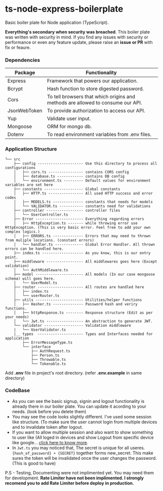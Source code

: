 # ts-node-express-boilerplate

Basic boiler plate for Node 
application (TypeScript).

**Everything's secondary when security was breached**. This boiler plate was written with security in mind. If you find any issues with security or performance or even any feature update, please raise an **issue or PR** with fix or feaure.

### Dependencies
Package | Functionality
--------|----------------------------------------
Express | Framework that powers our application.
Bcrypt | Hash function to store digested password.
Cors | To tell browsers that which origins and methods are allowed to consume our API.
JsonWebToken | To provide authorization to access our API.
Yup | Validate user input.
Mongoose | ORM for mongo db.
Dotenv | To read environment variables from .env files.

### Application Structure

```
└── src
    ├── config --------------------- Use this directory to process all configurations
    │   ├── cors.ts ---------------- contains CORS config
    │   ├── database.ts ------------ contains DB config
    │   └── environment.ts --------- Default values for environment variables are set here
    ├── constants ------------------ Global constants
    │   ├── HTTP.ts ---------------- All used HTTP success and error codes
    │   ├── MODELS.ts -------------- constants that needs for models
    │   └── VALIDATOR.ts ----------- constants need for validations
    ├── controller ----------------- controller files
    │   └── UserController.ts
    ├── Error ---------------------- Everything regarding errors
    │   ├── HttpException.ts ------- while throwing error use HttpException. (This is very basic error. Feel free to add your own complex logics.)
    │   ├── ERRORS.ts -------------- Errors that may need to thrown from muliple locations. (constant errors)
    │   └── handler.ts ------------- Global Error Handler. All thrown errors can be handled here.
    ├── index.ts ------------------- As you know, this is our entry point.
    ├── middleware ----------------- All middlewares goes here (Except validation)
    │   └── AuthMiddleware.ts
    ├── model ---------------------- All models (In our case mongoose schema) will goes here.
    │   └── UserModel.ts
    ├── router --------------------- All routes are handled here
    │   ├── index.ts
    │   └── userRouter.ts
    ├── utils ---------------------- Utilities/helper functions
    │   ├── Hasher.ts -------------- Password hash and veriry functions.
    │   ├── httpResponse.ts -------- Response structure (Edit as per your needs)
    │   └── Jwt.ts ----------------- An abstraction to generate JWT.
    └── validator ------------------ Validation middleware
    |   └── UserValidator.ts
    |__ types  --------------------- Types and Interfaces needed for application
        ├── ErrorMessageType.ts 
        └── interface
            ├── AuthRequest.ts
            ├── Person.ts
            ├── Throwable.ts
            └── Tokenable.ts

```
Add **.env** file in project's root directory. (refer **.env.example** in same directory)

### CodeBase
* As you can see the basic signup, signin and logout functionality is already there in our boiler plate. You can update it acording to your needs. (look before you delete them)
* You may see the code looks slightly different. I've used some session like structure. (To make sure the user cannot login from multiple devices and to invalidate token after logout.
* If you want to allow multiple session and also want to show something to user like (All loged in devices and show Logout from specific device like google... [click here to know more](https://cyber-srikanth.blogspot.com/2020/07/Maintaining-STATE-with-JWT.html).
* In `Jwt.ts` you may noticed that, The secret is unique for all useres. `{hash_of_password} + {SECRET}` together forms new_secret. This make sures the token will be invalidated once the user changes the password. (This is good to have)


P.S - Testing, Documenting were not implimented yet. You may need them for development.
 **Rate Limiter have not been implimented. I strongly recomend you to add Rate Limiter before deploy in production.** 
 
